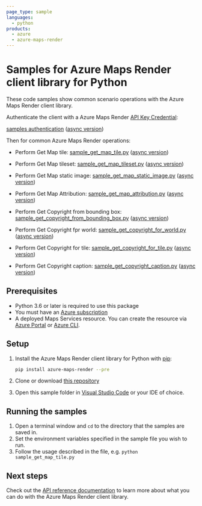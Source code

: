 ```yaml
---
page_type: sample
languages:
  - python
products:
  - azure
  - azure-maps-render
---
```


# Samples for Azure Maps Render client library for Python

These code samples show common scenario operations with the Azure Maps Render client library.

Authenticate the client with a Azure Maps Render [API Key Credential](https://docs.microsoft.com/azure/azure-maps/how-to-manage-account-keys):

[samples authentication](https://github.com/Azure/azure-sdk-for-python/blob/main/sdk/maps/azure-maps-render/samples/sample_authentication.py) ([async version](https://github.com/Azure/azure-sdk-for-python/blob/main/sdk/maps/azure-maps-render/samples/async_samples/sample_authentication_async.py))

Then for common Azure Maps Render operations:

* Perform Get Map tile: [sample_get_map_tile.py](https://github.com/Azure/azure-sdk-for-python/blob/main/sdk/maps/azure-maps-render/samples/sample_get_map_tile.py) ([async version](https://github.com/Azure/azure-sdk-for-python/blob/main/sdk/maps/azure-maps-render/samples/async_samples/sample_get_map_tile_async.py))

* Perform Get Map tileset: [sample_get_map_tileset.py](https://github.com/Azure/azure-sdk-for-python/blob/main/sdk/maps/azure-maps-render/samples/sample_get_map_tileset.py) ([async version](https://github.com/Azure/azure-sdk-for-python/blob/main/sdk/maps/azure-maps-render/samples/async_samples/sample_get_map_tileset_async.py))

* Perform Get Map static image: [sample_get_map_static_image.py](https://github.com/Azure/azure-sdk-for-python/blob/main/sdk/maps/azure-maps-render/samples/sample_get_map_static_image.py) ([async version](https://github.com/Azure/azure-sdk-for-python/blob/main/sdk/maps/azure-maps-render/samples/async_samples/sample_get_map_static_image_async.py))

* Perform Get Map Attribution: [sample_get_map_attribution.py](https://github.com/Azure/azure-sdk-for-python/blob/main/sdk/maps/azure-maps-render/samples/sample_get_map_attribution.py) ([async version](https://github.com/Azure/azure-sdk-for-python/blob/main/sdk/maps/azure-maps-render/samples/async_samples/sample_get_map_attribution_async.py))

* Perform Get Copyright from bounding box: [sample_get_copyright_from_bounding_box.py](https://github.com/Azure/azure-sdk-for-python/blob/main/sdk/maps/azure-maps-render/samples/sample_get_copyright_from_bounding_box.py) ([async version](https://github.com/Azure/azure-sdk-for-python/blob/main/sdk/maps/azure-maps-render/samples/async_samples/sample_get_copyright_from_bounding_box_async.py))

* Perform Get Copyright fpr world: [sample_get_copyright_for_world.py](https://github.com/Azure/azure-sdk-for-python/blob/main/sdk/maps/azure-maps-render/samples/sample_get_copyright_for_world.py) ([async version](https://github.com/Azure/azure-sdk-for-python/blob/main/sdk/maps/azure-maps-render/samples/async_samples/sample_get_copyright_for_world_async.py))

* Perform Get Copyright for tile: [sample_get_copyright_for_tile.py](https://github.com/Azure/azure-sdk-for-python/blob/main/sdk/maps/azure-maps-render/samples/sample_get_copyright_for_tile.py) ([async version](https://github.com/Azure/azure-sdk-for-python/blob/main/sdk/maps/azure-maps-render/samples/async_samples/sample_get_copyright_for_tile_async.py))

* Perform Get Copyright caption: [sample_get_copyright_caption.py](https://github.com/Azure/azure-sdk-for-python/blob/main/sdk/maps/azure-maps-render/samples/sample_get_copyright_caption.py) ([async version](https://github.com/Azure/azure-sdk-for-python/blob/main/sdk/maps/azure-maps-render/samples/async_samples/sample_get_copyright_caption_async.py))

## Prerequisites

* Python 3.6 or later is required to use this package
* You must have an [Azure subscription](https://azure.microsoft.com/free/)
* A deployed Maps Services resource. You can create the resource via [Azure Portal][azure_portal] or [Azure CLI][azure_cli].

## Setup

1. Install the Azure Maps Render client library for Python with [pip](https://pypi.org/project/pip/):

   ```bash
   pip install azure-maps-render --pre
   ```

2. Clone or download [this repository](https://github.com/Azure/azure-sdk-for-python)
3. Open this sample folder in [Visual Studio Code](https://code.visualstudio.com) or your IDE of choice.

## Running the samples

1. Open a terminal window and `cd` to the directory that the samples are saved in.
2. Set the environment variables specified in the sample file you wish to run.
3. Follow the usage described in the file, e.g. `python sample_get_map_tile.py`

## Next steps

Check out the [API reference documentation](https://docs.microsoft.com/rest/api/maps/render)
to learn more about what you can do with the Azure Maps Render client library.

<!-- LINKS -->
[azure_portal]: https://portal.azure.com
[azure_cli]: https://docs.microsoft.com/cli/azure
